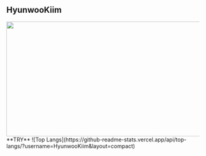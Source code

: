 ## HyunwooKiim
<a href="https://github.com/devxb/gitanimals">
<img
  src="https://render.gitanimals.org/farms/HyunwooKiim"
  width="600"
  height="300"
/>
</a>
**TRY**
![Top Langs](https://github-readme-stats.vercel.app/api/top-langs/?username=HyunwooKiim&layout=compact)
